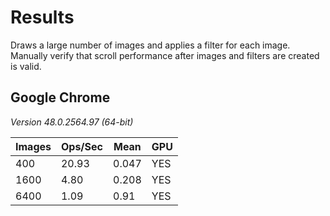 # Results

Draws a large number of images and applies a filter for each image.
Manually verify that scroll performance after images and filters
are created is valid.

## Google Chrome
*Version 48.0.2564.97 (64-bit)*

| Images | Ops/Sec | Mean  | GPU |
|-------|---------|-------|--------|
|400|20.93|0.047|YES|
|1600|4.80|0.208|YES|
|6400|1.09|0.91|YES|
